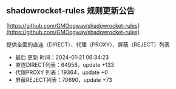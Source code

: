 ## shadowrocket-rules 规则更新公告

[https://github.com/GMOogway/shadowrocket-rules](https://github.com/GMOogway/shadowrocket-rules)

提供全面的直连（DIRECT）、代理（PROXY）、屏蔽（REJECT）列表
- 最后 更新 时间：2024-01-21 06:34:23
- 直连DIRECT列表：64958，update +133
- 代理PROXY 列表：19364，update +0
- 屏蔽REJECT列表：70690，update +73